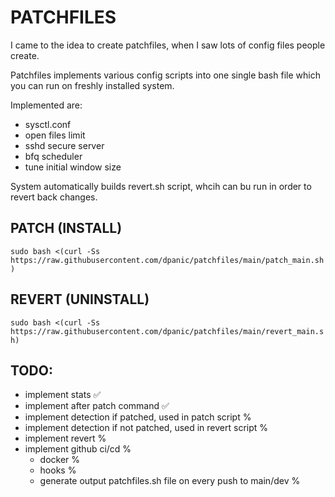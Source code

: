 # PATCHFILES
I came to the idea to create patchfiles, when I saw lots of config files people create.
 
Patchfiles implements various config scripts into one single bash file which you can run on freshly installed system.

Implemented are:
* sysctl.conf
* open files limit
* sshd secure server
* bfq scheduler
* tune initial window size

System automatically builds revert.sh script, whcih can bu run in order to revert back changes.

## PATCH (INSTALL)
```sudo bash <(curl -Ss https://raw.githubusercontent.com/dpanic/patchfiles/main/patch_main.sh)```

## REVERT (UNINSTALL)
```sudo bash <(curl -Ss https://raw.githubusercontent.com/dpanic/patchfiles/main/revert_main.sh)```



## TODO:
* implement stats ✅
* implement after patch command ✅
* implement detection if patched, used in patch script %
* implement detection if not patched, used in revert script %
* implement revert %
* implement github ci/cd % 
    * docker % 
    * hooks % 
    * generate output patchfiles.sh file on every push to main/dev % 